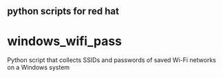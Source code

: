 ## python scripts for red hat

# windows_wifi_pass
Python script that collects SSIDs and passwords of saved Wi-Fi networks on a Windows system